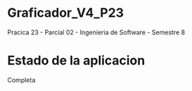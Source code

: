 # Graficador_V4_P23
Pracica 23 - Parcial 02 - Ingenieria de Software - Semestre 8

# Estado de la aplicacion
Completa
